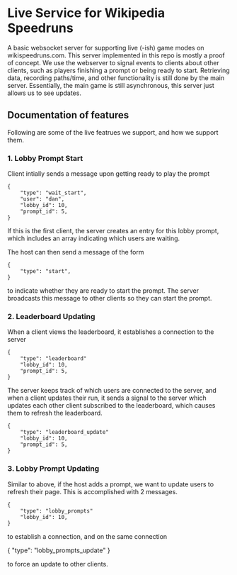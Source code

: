 # Live Service for Wikipedia Speedruns

A basic websocket server for supporting live (-ish) game modes on
wikispeedruns.com. This server implemented in this repo is mostly
a proof of concept. We use the webserver to signal events to clients
about other clients, such as players finishing a prompt or being
ready to start. Retrieving data, recording paths/time, and other
functionality is still done by the main server. Essentially, the
main game is still asynchronous, this server just allows us to see
updates.

## Documentation of features

Following are some of the live featrues we support, and how we support
them.

### 1. Lobby Prompt Start

Client intially sends a message upon getting ready to play the prompt
```
{
    "type": "wait_start",
    "user": "dan",
    "lobby_id": 10,
    "prompt_id": 5,
}
```

If this is the first client, the server creates an entry for this lobby prompt,
which includes an array indicating which users are waiting.

The host can then send a message of the form
```
{
    "type": "start", 
}
```
to indicate whether they are ready to start the prompt. The server broadcasts this 
message to other clients so they can start the prompt.


### 2. Leaderboard Updating

When a client views the leaderboard, it establishes a connection to
the server
```
{
    "type": "leaderboard"
    "lobby_id": 10,
    "prompt_id": 5, 
}
```

The server keeps track of which users are connected to the server, and when
a client updates their run, it sends a signal to the server which updates
each other client subscribed to the leaderboard, which causes them to refresh
the leaderboard.

```
{
    "type": "leaderboard_update"
    "lobby_id": 10,
    "prompt_id": 5, 
}
```

### 3. Lobby Prompt Updating

Similar to above, if the host adds a prompt, we want to update users to refresh
their page. This is accomplished with 2 messages.

```
{
    "type": "lobby_prompts"
    "lobby_id": 10,
}
```

to establish a connection, and on the same connection

{
    "type": "lobby_prompts_update"
}

to force an update to other clients.
